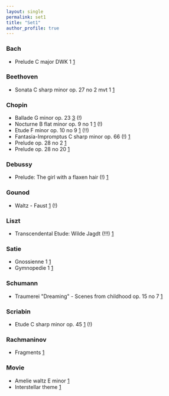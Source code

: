 ```yaml
---
layout: single
permalink: set1
title: "Set1"
author_profile: true
---
```


### Bach
 
* Prelude C major DWK 1 [1](/set1)

### Beethoven
 
* Sonata C sharp minor op. 27 no 2 mvt 1 [1](/set1)

### Chopin
 
* Ballade G minor op. 23 [3](/set1) (!)
* Nocturne B flat minor op. 9 no 1 [1](/set1) (!)
* Etude F minor op. 10 no 9 [1](/set1) (!!)
* Fantasia-Impromptus C sharp minor op. 66 (!) [1](/set1)
* Prelude op. 28 no 2 [1](/set1)
* Prelude op. 28 no 20 [1](/set1)

### Debussy
 
* Prelude: The girl with a flaxen hair (!) [1](/set1)

### Gounod
 
* Waltz - Faust [1](/set1) (!)

### Liszt
 
* Transcendental Etude: Wilde Jagdt (!!!) [1](/set1)

### Satie
 
* Gnossienne 1 [1](/set1)
* Gymnopedie 1 [1](/set1)

### Schumann
 
* Traumerei "Dreaming" - Scenes from childhood op. 15 no 7 [1](/set1)

### Scriabin
 
* Etude C sharp minor op. 45 [1](/set1) (!)

### Rachmaninov
 
* Fragments [1](/set1)

### Movie
 
* Amelie waltz E minor [1](/set1)
* Interstellar theme [1](/set1)

